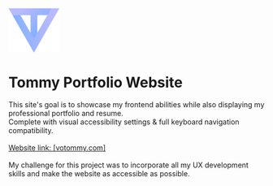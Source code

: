 <img src="logos/logo.svg" width="100px">
<h1>Tommy Portfolio Website</h1>
This site's goal is to showcase my frontend abilities while also displaying my professional portfolio and resume.<br>
Complete with visual accessibility settings & full keyboard navigation compatibility.
<br><br>
<a href="https://votommy.github.io/portfolio-website/" target="_blank" rel="noopener noreferrer">Website link: [votommy.com]</a>
<br><br>
My challenge for this project was to incorporate all my UX development skills and make the website as accessible as possible.

